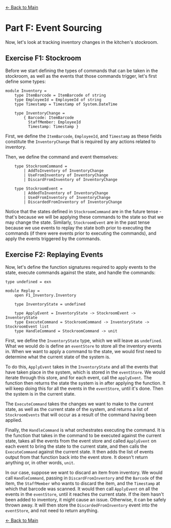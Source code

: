 [<- Back to Main](../README.md)

# Part F: Event Sourcing

Now, let's look at tracking inventory changes in the kitchen's stockroom.

## Exercise F1: Stockroom

Before we start defining the types of commands that can be taken in the stockroom, as well as the events that those commands trigger, let's first define some types:

```
module Inventory =
    type ItemBarcode = ItemBarcode of string
    type EmployeeId = EmployeeId of string
    type Timestamp = Timestamp of System.DateTime

    type InventoryChange =
        { Barcode: ItemBarcode
          StaffMember: EmployeeId
          Timestamp: Timestamp }
```

First, we define the `ItemBarcode`, `EmployeeId`, and `Timestamp` as these fields constitute the `InventoryChange` that is required by any actions related to inventory.

Then, we define the command and event themselves:

```
    type StockroomCommand =
        | AddToInventory of InventoryChange
        | UseFromInventory of InventoryChange
        | DiscardFromInventory of InventoryChange

    type StockroomEvent =
        | AddedToInventory of InventoryChange
        | UsedFromInventory of InventoryChange
        | DiscardedFromInventory of InventoryChange

```

Notice that the states defined in `StockroomCommand` are in the future tense - that's because we will be applying these commands to the state so that we may change the state. Similarly, `StockroomEvent` are in the past tense because we use events to replay the state both prior to executing the commands (if there were events prior to executing the commands), and apply the events triggered by the commands.

## Exercise F2: Replaying Events

Now, let's define the function signatures required to apply events to the state, execute commands against the state, and handle the commands:

```
type undefined = exn

module Replay =
    open F1_Inventory.Inventory

    type InventoryState = undefined

    type ApplyEvent = InventoryState -> StockroomEvent -> InventoryState
    type ExecuteCommand = StockroomCommand -> InventoryState -> StockroomEvent list
    type HandleCommand = StockroomCommand -> unit
```

First, we define the `InventoryState` type, which we will leave as `undefined`. What we would do is define an `eventStore` to store all the inventory events in. When we want to apply a command to the state, we would first need to determine what the current state of the system is.

To do this, `ApplyEvent` takes in the `InventoryState` and all the events that have taken place in the system, which is stored in the `eventStore`. We would iterate through this store, and for each event, call the `applyEvent`. The function then returns the state the system is in after applying the function. It will keep doing this for all the events in the `eventStore`, until it's done. Then the system is in the current state.

The `ExecuteCommand` takes the changes we want to make to the current state, as well as the current state of the system, and returns a list of `StockroomEvents` that will occur as a result of the command having been applied.

Finally, the `HandleCommand` is what orchestrates executing the command. It is the function that takes in the command to be executed against the current state, takes all the events from the event store and called `ApplyEvent` on each event to bring the state to the current state, and then calls the `ExecuteCommand` against the current state. It then adds the list of events output from that function back into the event store. It doesn't return anything or, in other words, `unit`.

In our case, suppose we want to discard an item from inventory. We would call `HandleCommand`, passing in `DiscardFromInventory` and the `Barcode` of the item, the `StaffMember` who wants to discard the item, and the `Timestamp` at which that barcode was scanned. It would then call `ApplyEvent` on all the events in the `eventStore`, until it reaches the current state. If the item hasn't been added to inventory, it might cause an issue. Otherwise, it can be safely thrown away. It will then store the `DiscardedFromInventory` event into the `eventStore`, and not need to return anything.

[<- Back to Main](../README.md)
